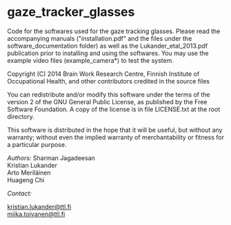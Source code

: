 gaze_tracker_glasses
======

Code for the softwares used for the gaze tracking glasses. Please read the accompanying manuals ("installation.pdf" and the files under the software_documentation folder) as well as the
Lukander_etal_2013.pdf publication prior to installing and using the softwares. You may use the example video files (example_camera*) to test the system.

Copyright (C) 2014  Brain Work Research Centre, Finnish Institute of Occupational Health, and other contributors credited in the source files

You can redistribute and/or modify this software under the terms of the version 2 of the GNU General Public License, as published by the Free Software Foundation. A copy of the license is in
file LICENSE.txt at the root directory.

This software is distributed in the hope that it will be useful, but without any warranty; without even the implied warranty of merchantability or fitness for a particular purpose.

*Authors:*
Sharman Jagadeesan    
Kristian Lukander     
Arto Meriläinen     
Huageng Chi     


*Contact:*

kristian.lukander@ttl.fi     
miika.toivanen@ttl.fi